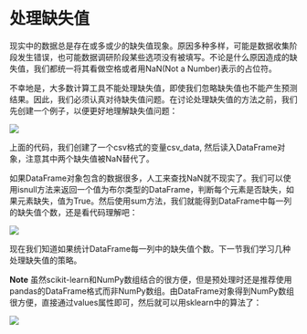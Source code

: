 # 处理缺失值

现实中的数据总是存在或多或少的缺失值现象。原因多种多样，可能是数据收集阶段发生错误，也可能数据调研阶段某些选项没有被填写。不论是什么原因造成的缺失值，我们都统一将其看做空格或者用NaN(Not a Number)表示的占位符。


不幸地是，大多数计算工具不能处理缺失值，即使我们忽略缺失值也不能产生预测结果。因此，我们必须认真对待缺失值问题。在讨论处理缺失值的方法之前，我们先创建一个例子，以便更好地理解缺失值问题：

![](https://ooo.0o0.ooo/2016/06/22/576a51760f882.png)

上面的代码，我们创建了一个csv格式的变量csv_data, 然后读入DataFrame对象，注意其中两个缺失值被NaN替代了。

如果DataFrame对象包含的数据很多，人工来查找NaN就不现实了。我们可以使用isnull方法来返回一个值为布尔类型的DataFrame，判断每个元素是否缺失，如果元素缺失，值为True。然后使用sum方法，我们就能得到DataFrame中每一列的缺失值个数，还是看代码理解吧：


![](https://ooo.0o0.ooo/2016/06/22/576a525cf2b9d.png)



现在我们知道如果统计DataFrame每一列中的缺失值个数。下一节我们学习几种处理缺失值的策略。


**Note** 虽然scikit-learn和NumPy数组结合的很方便，但是预处理时还是推荐使用pandas的DataFrame格式而非NumPy数组。由DataFrame对象得到NumPy数组很方便，直接通过values属性即可，然后就可以用sklearn中的算法了：

![](https://ooo.0o0.ooo/2016/06/22/576a53302bf9f.png)







